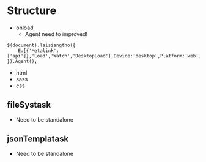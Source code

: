 Structure
=========
- onload
    - Agent need to improved!
```
$(document).laisiangtho({
    E:[{'Metalink':['api']},'Load','Watch','DesktopLoad'],Device:'desktop',Platform:'web',App:'laisiangtho',Click:'click',On:'fO'
}).Agent();
```
- html
- sass
- css

fileSystask
--------------
- Need to be standalone

jsonTemplatask
--------------
- Need to be standalone
